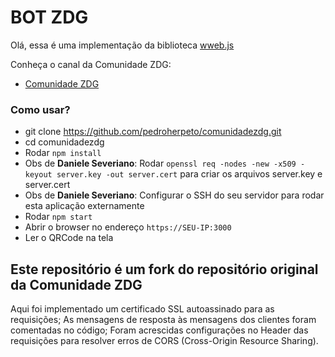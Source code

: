 # BOT ZDG

Olá, essa é uma implementação da biblioteca <a href="https://github.com/pedroslopez/whatsapp-web.js">wweb.js</a>

Conheça o canal da Comunidade ZDG:

- <a href="https://www.youtube.com/channel/UCrPbAoQKz42Gm0mLdWatAEA">Comunidade ZDG</a>


### Como usar?

- git clone https://github.com/pedroherpeto/comunidadezdg.git
- cd comunidadezdg
- Rodar `npm install`
- Obs de <strong>Daniele Severiano</strong>: Rodar `openssl req -nodes -new -x509 -keyout server.key -out server.cert` para criar os arquivos server.key e server.cert 
- Obs de <strong>Daniele Severiano</strong>: Configurar o SSH do seu servidor para rodar esta aplicação externamente
- Rodar `npm start`
- Abrir o browser no endereço `https://SEU-IP:3000`
- Ler o QRCode na tela


## Este repositório é um fork do repositório original da Comunidade ZDG

Aqui foi implementado um certificado SSL autoassinado para as requisições;
As mensagens de resposta às mensagens dos clientes foram comentadas no código;
Foram acrescidas configurações no Header das requisições para resolver erros de CORS (Cross-Origin Resource Sharing).
